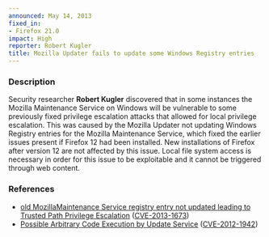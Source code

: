 ```yaml
---
announced: May 14, 2013
fixed_in:
- Firefox 21.0
impact: High
reporter: Robert Kugler
title: Mozilla Updater fails to update some Windows Registry entries
---
```


<h3>Description</h3>

<p>Security researcher <strong>Robert Kugler</strong> discovered that in some
instances the Mozilla Maintenance Service on Windows will be vulnerable to some
previously fixed privilege escalation attacks that allowed for local privilege
escalation. This was caused by the Mozilla Updater not updating Windows Registry
entries for the Mozilla Maintenance Service, which fixed the earlier issues
present if Firefox 12 had been installed. New installations of Firefox after
version 12 are not affected by this issue. Local file system access is necessary
in order for this issue to be exploitable and it cannot be triggered through web
content.
</p>


<h3>References</h3>

<ul>
  <li><a href="https://bugzilla.mozilla.org/show_bug.cgi?id=854088">
      old MozillaMaintenance Service registry entry not updated leading to
Trusted Path Privilege Escalation</a> (<a href="http://cve.mitre.org/cgi-bin/cvename.cgi?name=CVE-2013-1673" class="ex-ref">CVE-2013-1673</a>)</li>
  <li><a href="https://bugzilla.mozilla.org/show_bug.cgi?id=748764">
      Possible Arbitrary Code Execution by Update Service</a> (<a href="http://cve.mitre.org/cgi-bin/cvename.cgi?name=CVE-2012-1942" class="ex-ref">CVE-2012-1942</a>)</li>

</ul>



